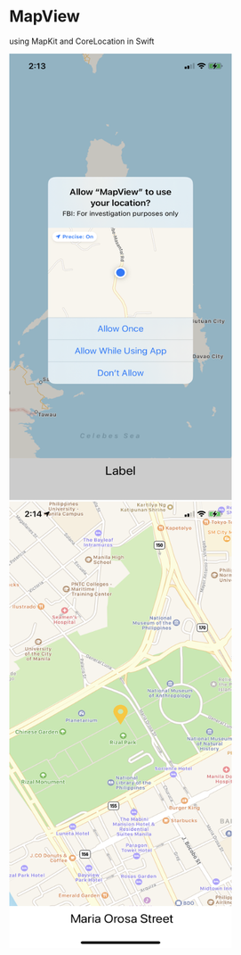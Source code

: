 # MapView
using MapKit and CoreLocation in Swift

<img src="/screenShot/1.png" width="400" height="800"><img src="/screenShot/2.png" width="400" height="800">
